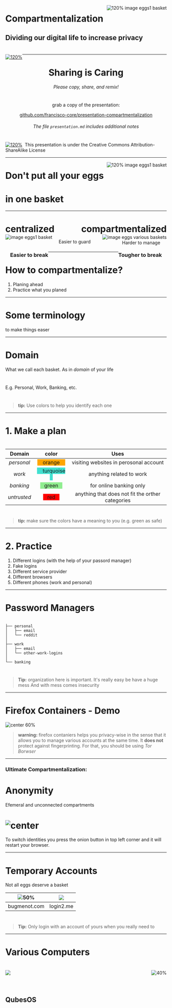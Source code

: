 <!-- $size: 16:9 -->
<!-- page_number: false -->
<span style="float:right;"> ![120% image eggs1 basket](images/one-egg-in-each-basket.png)</span>

#
#
#
#

# Compartmentalization
## Dividing our digital life to increase privacy


#
#
#
#
#

<span style="float:left;">[![120%](images/cc-by-sa.svg)](http://creativecommons.org/licenses/by-sa/4.0/)</span>
<!-- Creative Commons Attribution-ShareAlike -->

---
#
#
#
#
#

# <center>Sharing is Caring </center>
*<center>Please copy, share, and remix!</center>*
#
#
<center> grab a copy of the presentation: 
  
[github.com/francisco-core/presentation-compartmentalization](https://github.com/francisco-core/presentation-compartmentalization)
###### The file `presentation.md` includes additional notes
</center>



#
#
<span style="float:left;">[![120%](images/cc-by-sa.svg)](http://creativecommons.org/licenses/by-sa/4.0/)</span>
<!-- Creative Commons Attribution-ShareAlike -->&nbsp;  This presentation is under the Creative Commons Attribution-ShareAlike License

----
<!-- page_number: true -->
<!-- Motivation -->
<span style="float:right;"> ![120% image eggs1 basket](images/all-eggs-in-one-basket.png)</span>
#
#
#
#
# Don't put all your eggs 
# in one basket


---


# <span style="float:left;"> centralized </span><span style="float:right;">  compartmentalized</span>
<br>

<span style="float:left;">![image eggs1 basket](images/all-eggs-in-one-basket.png)</span><span style="float:right;">![image eggs various baskets](images/one-egg-in-each-basket.png) </span>
<br>
<span style="float:left;margin-left:4%">Easier to guard </span><span style="float:right;margin-right:4%">  Harder to manage</span>
<br>

### <span style="float:left;margin-left:3%">Easier to break </span><span style="float:right;margin-right:3%"> Tougher to break</span>

---

# How to compartmentalize?

1. Planing ahead
2. Practice what you planed


---
# Some terminology
to make things easer

---

# Domain

What we call each basket. As in *domain* of your life
#
<!--- this is what we'll call each compartment--->
E.g. Personal, Work, Banking, etc.
#

> **tip:** Use colors to help you identify each one

---


# 1.  Make a plan
#
|  Domain  | color       | Uses |
|:--------:|:-----------:|:----:|
| *personal* |<span style="background-color:orange"> &nbsp; &nbsp; orange &nbsp; &nbsp;  </span>|  visiting websites in perosonal account   |   
| *work* | <span style="background-color:turquoise">&nbsp; &nbsp; turquoise &nbsp;&nbsp;  </span>| anything related to work|
| *banking* | <span style="background-color:lightgreen">&nbsp;&nbsp;  green &nbsp;&nbsp;  </span> | for online banking only
| *untrusted* | <span style="background-color:red">&nbsp;&nbsp;  red &nbsp;&nbsp;  </span> | anything that does not fit the orther categories


#
> **tip:** make sure the colors have a meaning to you (e.g. green as safe)

---

# 2. Practice

1. Different logins (with the help of your passord manager)
2. Fake logins
3. Different service provider
4. Different browsers
5. Different phones (work and personal)

---

# Password Managers

```

├── personal
│   ├── email
│   └── reddit
│ 
├── work
│   ├── email
│   └── other-work-logins
│ 
└── banking

```
#
> **Tip:** organization here is important. It's really easy be have a huge mess
> And with mess comes insecurity

---

# Firefox Containers    -   Demo
<!-- SUGGESTION TO PRESENTER -->
<!-- At this point, you stop the slides presentation and show a demo on how people can have
various account on the same browser logged in at the same time. You could also show people how
they can use the extention for more usefull stuff like hiding all tabs from one identity and
picking the up later, opening in a container by default, etc ---->
![center 60%](images/firefox-containers-transparent.png)

> **warning:** firefox contaniers helps you privacy-wise in the sense that it allows you to manage various accounts at the same time. It **does not** protect against fingerprinting.
> For that, you should be using *Tor Borwser*

---

### Ultimate Compartmentalization:

# Anonymity

Efemeral and unconnected compartments

<!-- SUGGESTION TO PRESENTER --> <!-- with torbrowser you navigate
anonymously. It's as though every website you visited was in its own
little compartment which gets thown away after you close it. So,
unless you log into to any services, you actions there will be
disconnected from any other compartment of yours-->

---

# Torbrowser - Demo

<!-- SUGGESTION TO PRESENTER -->
<!-- Here the tor browser can be shown. Teach people a few bullet points on why it can help with
protecting their privacy (out of the scope of this presentation, but important for those
unfamiliar. The demo how people can use a "new identity" - which clears the cookies rebuilds 
used circuits-->


# ![center](images/tor-browser.png)
To switch identities you press the onion button in top left corner and it will restart your browser.

---

# Temporary Accounts
Not all eggs deserve a basket

<!-- SUGGESTION TO PRESENTER -->
<!-- Here you can demo how one can login to a website without having to create an account.
Mention to people that this way it is much faster, works most of the times and they don't need
to give up personal information -->

|![50%](images/bugmenot.jpeg) | ![](images/login2.me.jpeg)|
|:---------------------------:|:-:|
| bugmenot.com |login2.me|
#
> **Tip:** Only login with an account of yours when you really need to

---

# Various Computers
#

<span style="float:left;">![](images/qubes-logo-home.svg) </span><span style="float:right;"> ![40%](images/qubes-screenshot.png)</span>
<br>
<br>
<br>
## QubesOS
#

<!-- SUGGESTION TO PRESENTER -->
<!-- If you are familiar with Qubes, please show the basics of how it works in practice.
I would suggest taking a look at Micah Lee's presentation: "Qubes OS: The Operating System That Can Protect You Even If You Get Hacked" (https://www.qubes-os.org/video-tours/#micah-lee-presents-qubes-os-the-operating-system-that-can-protec) and doing a 5 minute demo. -->
